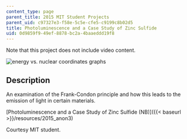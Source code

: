 ```yaml
---
content_type: page
parent_title: 2015 MIT Student Projects
parent_uid: c97327e3-f58e-5c5e-cfe5-c9199c8b02d5
title: Photoluminescence and a Case Study of Zinc Sulfide
uid: 0d9859f9-49ef-8878-bc2a-4baaeddd19f8
---
```


Note that this project does not include video content.

![energy vs. nuclear coordinates graphs](BASEURL_PLACEHOLDER/resources/mitres_3_004f17_11_anon)

Description
-----------

An examination of the Frank-Condon principle and how this leads to the emission of light in certain materials.

[Photoluminescence and a Case Study of Zinc Sulfide (NB)]({{< baseurl >}}/resources/2015_anon3)

Courtesy MIT student.